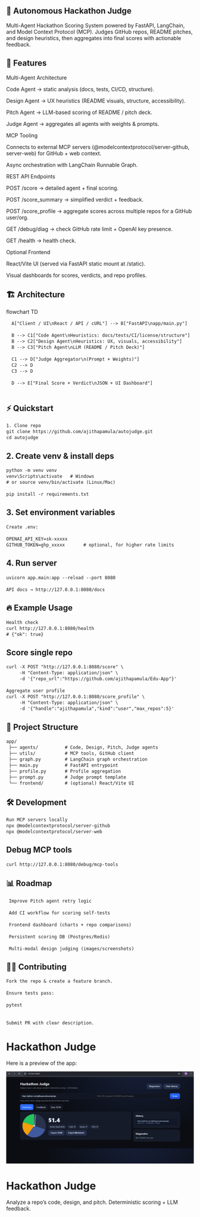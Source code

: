## 🚀 Autonomous Hackathon Judge

Multi-Agent Hackathon Scoring System powered by FastAPI, LangChain, and Model Context Protocol (MCP).
Judges GitHub repos, README pitches, and design heuristics, then aggregates into final scores with actionable feedback.

## 📌 Features

Multi-Agent Architecture

Code Agent → static analysis (docs, tests, CI/CD, structure).

Design Agent → UX heuristics (README visuals, structure, accessibility).

Pitch Agent → LLM-based scoring of README / pitch deck.

Judge Agent → aggregates all agents with weights & prompts.

MCP Tooling

Connects to external MCP servers (@modelcontextprotocol/server-github, server-web) for GitHub + web context.

Async orchestration with LangChain Runnable Graph.

REST API Endpoints

POST /score → detailed agent + final scoring.

POST /score_summary → simplified verdict + feedback.

POST /score_profile → aggregate scores across multiple repos for a GitHub user/org.

GET /debug/diag → check GitHub rate limit + OpenAI key presence.

GET /health → health check.

Optional Frontend

React/Vite UI (served via FastAPI static mount at /static).

Visual dashboards for scores, verdicts, and repo profiles.

## 🏗 Architecture

flowchart TD
```
  A["Client / UI\nReact / API / cURL"] --> B["FastAPI\napp/main.py"]

  B --> C1["Code Agent\nHeuristics: docs/tests/CI/license/structure"]
  B --> C2["Design Agent\nHeuristics: UX, visuals, accessibility"]
  B --> C3["Pitch Agent\nLLM (README / Pitch Deck)"]

  C1 --> D["Judge Aggregator\n(Prompt + Weights)"]
  C2 --> D
  C3 --> D

  D --> E["Final Score + Verdict\nJSON + UI Dashboard"]


```

## ⚡️ Quickstart
```
1. Clone repo
git clone https://github.com/ajithapamula/autojudge.git
cd autojudge
```
## 2. Create venv & install deps
```
python -m venv venv
venv\Scripts\activate   # Windows
# or source venv/bin/activate (Linux/Mac)

pip install -r requirements.txt
```
## 3. Set environment variables
```
Create .env:

OPENAI_API_KEY=sk-xxxxx
GITHUB_TOKEN=ghp_xxxxx       # optional, for higher rate limits
```
## 4. Run server
```
uvicorn app.main:app --reload --port 8080

API docs → http://127.0.0.1:8080/docs
```
## 🔥 Example Usage
```
Health check
curl http://127.0.0.1:8080/health
# {"ok": true}
```
## Score single repo
```
curl -X POST "http://127.0.0.1:8080/score" \
     -H "Content-Type: application/json" \
     -d '{"repo_url":"https://github.com/ajithapamula/Edu-App"}'

Aggregate user profile
curl -X POST "http://127.0.0.1:8080/score_profile" \
     -H "Content-Type: application/json" \
     -d '{"handle":"ajithapamula","kind":"user","max_repos":5}'
```
## 🧩 Project Structure
```
app/
 ├── agents/          # Code, Design, Pitch, Judge agents
 ├── utils/           # MCP tools, GitHub client
 ├── graph.py         # LangChain graph orchestration
 ├── main.py          # FastAPI entrypoint
 ├── profile.py       # Profile aggregation
 ├── prompt.py        # Judge prompt template
 └── frontend/        # (optional) React/Vite UI
```

## 🛠 Development
```
Run MCP servers locally
npx @modelcontextprotocol/server-github
npx @modelcontextprotocol/server-web
```
## Debug MCP tools
```
curl http://127.0.0.1:8080/debug/mcp-tools
```
## 📊 Roadmap
```
 Improve Pitch agent retry logic

 Add CI workflow for scoring self-tests

 Frontend dashboard (charts + repo comparisons)

 Persistent scoring DB (Postgres/Redis)

 Multi-modal design judging (images/screenshots)
```
 
 ## 🧑‍💻 Contributing
```
Fork the repo & create a feature branch.

Ensure tests pass:

pytest


Submit PR with clear description.
```
# Hackathon Judge

Here is a preview of the app:

![App Screenshot](assets/screenshot.png)

# Hackathon Judge
Analyze a repo’s code, design, and pitch. Deterministic scoring + LLM feedback.
